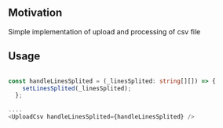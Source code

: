 <h2>Motivation</h2>
Simple implementation of upload and processing of csv file

<h2>Usage</h2>

```ts

const handleLinesSplited = (_linesSplited: string[][]) => {
    setLinesSplited(_linesSplited);
  };

....
<UploadCsv handleLinesSplited={handleLinesSplited} />

```
